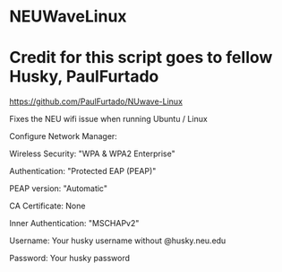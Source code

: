 # NEUWaveLinux

# Credit for this script goes to fellow Husky, PaulFurtado
https://github.com/PaulFurtado/NUwave-Linux

Fixes the NEU wifi issue when running Ubuntu / Linux

Configure Network Manager:

Wireless Security: "WPA & WPA2 Enterprise"

Authentication: "Protected EAP (PEAP)"

PEAP version: "Automatic"

CA Certificate: None

Inner Authentication: "MSCHAPv2"

Username: Your husky username without @husky.neu.edu

Password: Your husky password
